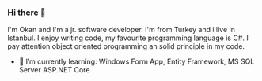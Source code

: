 ### Hi there 👋

I'm Okan and I'm a jr. software developer. I'm from Turkey and i live in Istanbul. I enjoy writing code, my favourite programming language is C#. I pay attention object oriented programming an solid principle in my code.


- 🌱 I’m currently learning: Windows Form App, Entity Framework, MS SQL Server ASP.NET Core 


